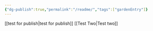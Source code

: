```yaml
---
{"dg-publish":true,"permalink":"/readme/","tags":["gardenEntry"]}
---
```



[[test for publish\|test for publish]]
[[Test Two\|Test two]]
